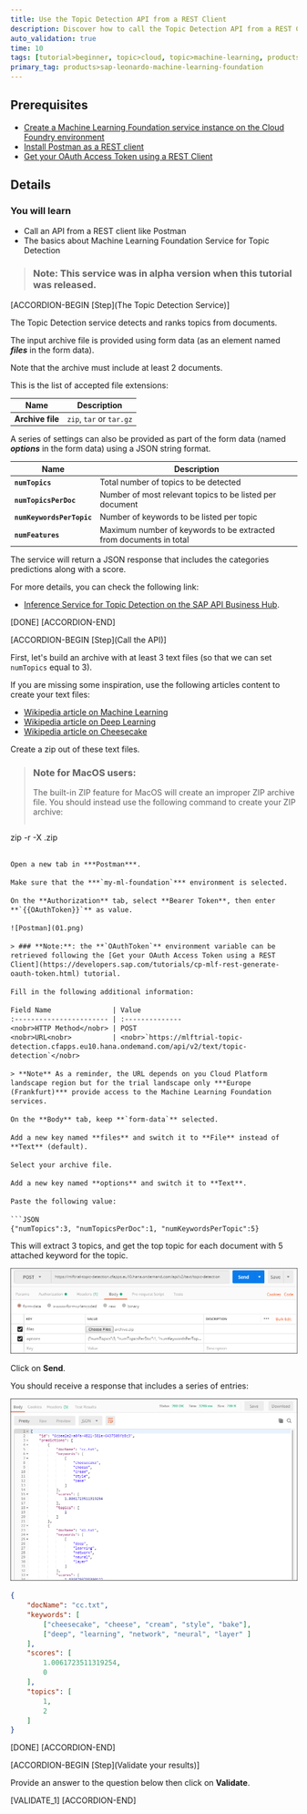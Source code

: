 ```yaml
---
title: Use the Topic Detection API from a REST Client
description: Discover how to call the Topic Detection API from a REST Client like Postman
auto_validation: true
time: 10
tags: [tutorial>beginner, topic>cloud, topic>machine-learning, products>sap-cloud-platform, products>sap-cloud-platform-for-the-cloud-foundry-environment]
primary_tag: products>sap-leonardo-machine-learning-foundation
---
```


## Prerequisites
 - [Create a Machine Learning Foundation service instance on the Cloud Foundry environment](https://developers.sap.com/tutorials/cp-mlf-create-instance.html)
 - [Install Postman as a REST client](https://developers.sap.com/tutorials/api-tools-postman-install.html)
 - [Get your OAuth Access Token using a REST Client](https://developers.sap.com/tutorials/cp-mlf-rest-generate-oauth-token.html)

## Details
### You will learn
  - Call an API from a REST client like Postman
  - The basics about Machine Learning Foundation Service for Topic Detection

> ### **Note:** This service was in alpha version when this tutorial was released.

[ACCORDION-BEGIN [Step](The Topic Detection Service)]

The Topic Detection service detects and ranks topics from documents.

The input archive file is provided using form data (as an element named ***files*** in the form data).

Note that the archive must include at least 2 documents.

This is the list of accepted file extensions:

|Name                  | Description
|----------------------|--------------------
| **Archive file**     | `zip`, `tar` or `tar.gz`

A series of settings can also be provided as part of the form data (named ***options*** in the form data)  using a JSON string format.

| Name                                      | Description
|-------------------------------------------|--------------------------------------------
| <nobr><b>`numTopics`</b></nobr>           | Total number of topics to be detected  
| <nobr><b>`numTopicsPerDoc`</b></nobr>     | Number of most relevant topics to be listed per document  
| <nobr><b>`numKeywordsPerTopic`</b></nobr> | Number of keywords to be listed per topic  
| <nobr><b>`numFeatures`</b></nobr>         | Maximum number of keywords to be extracted from documents in total

The service will return a JSON response that includes the categories predictions along with a score.

For more details, you can check the following link:

 - [Inference Service for Topic Detection on the SAP API Business Hub](https://api.sap.com/api/topic_detection_api/resource).

[DONE]
[ACCORDION-END]

[ACCORDION-BEGIN [Step](Call the API)]

First, let's build an archive with at least 3 text files (so that we can set `numTopics` equal to 3).

If you are missing some inspiration, use the following articles content to create your text files:

 - <a href="https://en.wikipedia.org/wiki/Machine_learning" target="blank">Wikipedia article on Machine Learning</a>
 - <a href="https://en.wikipedia.org/wiki/Deep_learning" target="blank">Wikipedia article on Deep Learning</a>
 - <a href="https://en.wikipedia.org/wiki/Cheesecake" target="blank">Wikipedia article on Cheesecake</a>

Create a zip out of these text files.

> ### **Note for MacOS users:**
> The built-in ZIP feature for MacOS will create an improper ZIP archive file.
> You should instead use the following command to create your ZIP archive:
> ```
zip -r -X <your archive>.zip <your folder>
```

Open a new tab in ***Postman***.

Make sure that the ***`my-ml-foundation`*** environment is selected.

On the **Authorization** tab, select **Bearer Token**, then enter **`{{OAuthToken}}`** as value.

![Postman](01.png)

> ### **Note:**: the **`OAuthToken`** environment variable can be retrieved following the [Get your OAuth Access Token using a REST Client](https://developers.sap.com/tutorials/cp-mlf-rest-generate-oauth-token.html) tutorial.

Fill in the following additional information:

Field Name               | Value
:----------------------- | :--------------
<nobr>HTTP Method</nobr> | POST
<nobr>URL<nobr>          | <nobr>`https://mlftrial-topic-detection.cfapps.eu10.hana.ondemand.com/api/v2/text/topic-detection`</nobr>

> **Note** As a reminder, the URL depends on you Cloud Platform landscape region but for the trial landscape only ***Europe (Frankfurt)*** provide access to the Machine Learning Foundation services.

On the **Body** tab, keep **`form-data`** selected.

Add a new key named **files** and switch it to **File** instead of **Text** (default).

Select your archive file.

Add a new key named **options** and switch it to **Text**.

Paste the following value:

```JSON
{"numTopics":3, "numTopicsPerDoc":1, "numKeywordsPerTopic":5}
```

This will extract 3 topics, and get the top topic for each document with 5 attached keyword for the topic.

![Postman](02.png)

Click on **Send**.

You should receive a response that includes a series of entries:

![Postman](03.png)

```json
{
    "docName": "cc.txt",
    "keywords": [
        ["cheesecake", "cheese", "cream", "style", "bake"],
        ["deep", "learning", "network", "neural", "layer" ]
    ],
    "scores": [
        1.0061723511319254,
        0
    ],
    "topics": [
        1,
        2
    ]
}
```

[DONE]
[ACCORDION-END]

[ACCORDION-BEGIN [Step](Validate your results)]

Provide an answer to the question below then click on **Validate**.

[VALIDATE_1]
[ACCORDION-END]
